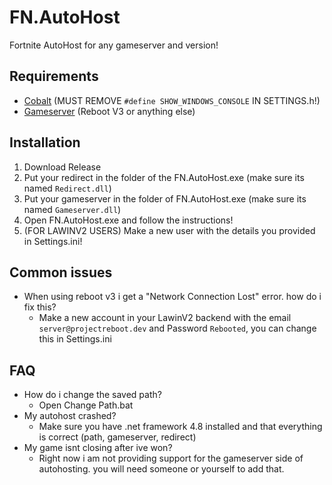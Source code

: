# FN.AutoHost
 Fortnite AutoHost for any gameserver and version!

 ## Requirements
 - [Cobalt](https://github.com/Milxnor/Cobalt/tree/main) (MUST REMOVE ```#define SHOW_WINDOWS_CONSOLE``` IN SETTINGS.h!)
 - [Gameserver](https://github.com/Milxnor/Project-Reboot-3.0) (Reboot V3 or anything else)

 ## Installation

 1. Download Release
 2. Put your redirect in the folder of the FN.AutoHost.exe (make sure its named ``Redirect.dll``)
 3. Put your gameserver in the folder of FN.AutoHost.exe (make sure its named ``Gameserver.dll``)
 4. Open FN.AutoHost.exe and follow the instructions!
 5. (FOR LAWINV2 USERS) Make a new user with the details you provided in Settings.ini!

 ## Common issues
 - When using reboot v3 i get a "Network Connection Lost" error. how do i fix this?
   - Make a new account in your LawinV2 backend with the email ```server@projectreboot.dev``` and Password ```Rebooted```, you can change this in Settings.ini
 ## FAQ 
 - How do i change the saved path?
   - Open Change Path.bat
 - My autohost crashed?
   - Make sure you have .net framework 4.8 installed and that everything is correct (path, gameserver, redirect)
 - My game isnt closing after ive won?
   - Right now i am not providing support for the gameserver side of autohosting. you will need someone or yourself to add that.

